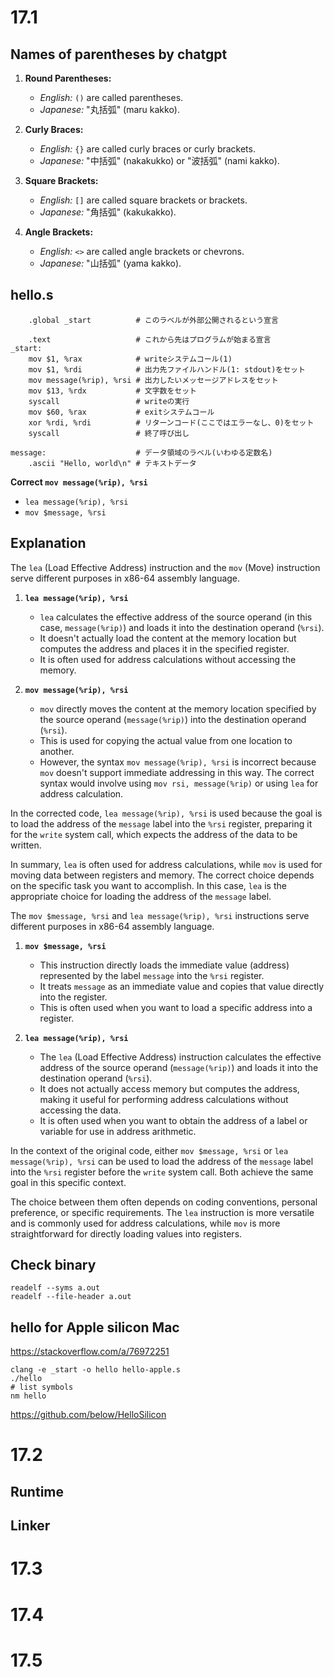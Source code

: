 # 17.1
## Names of parentheses by chatgpt
1. **Round Parentheses:**
   - *English:* `()` are called parentheses.
   - *Japanese:* "丸括弧" (maru kakko).

2. **Curly Braces:**
   - *English:* `{}` are called curly braces or curly brackets.
   - *Japanese:* "中括弧" (nakakukko) or "波括弧" (nami kakko).

3. **Square Brackets:**
   - *English:* `[]` are called square brackets or brackets.
   - *Japanese:* "角括弧" (kakukakko).

4. **Angle Brackets:**
   - *English:* `<>` are called angle brackets or chevrons.
   - *Japanese:* "山括弧" (yama kakko).

## hello.s
```assembly
    .global _start          # このラベルが外部公開されるという宣言

    .text                   # これから先はプログラムが始まる宣言
_start:
    mov $1, %rax            # writeシステムコール(1)
    mov $1, %rdi            # 出力先ファイルハンドル(1: stdout)をセット
    mov message(%rip), %rsi # 出力したいメッセージアドレスをセット
    mov $13, %rdx           # 文字数をセット
    syscall                 # writeの実行
    mov $60, %rax           # exitシステムコール
    xor %rdi, %rdi          # リターンコード(ここではエラーなし、0)をセット
    syscall                 # 終了呼び出し

message:                    # データ領域のラベル(いわゆる定数名)
    .ascii "Hello, world\n" # テキストデータ
```
**Correct `mov message(%rip), %rsi`**
- `lea message(%rip), %rsi`
- `mov $message, %rsi`

## Explanation

The `lea` (Load Effective Address) instruction and the `mov` (Move) instruction serve different purposes in x86-64 assembly language.

1. **`lea message(%rip), %rsi`**

   - `lea` calculates the effective address of the source operand (in this case, `message(%rip)`) and loads it into the destination operand (`%rsi`).
   - It doesn't actually load the content at the memory location but computes the address and places it in the specified register.
   - It is often used for address calculations without accessing the memory.

2. **`mov message(%rip), %rsi`**

   - `mov` directly moves the content at the memory location specified by the source operand (`message(%rip)`) into the destination operand (`%rsi`).
   - This is used for copying the actual value from one location to another.
   - However, the syntax `mov message(%rip), %rsi` is incorrect because `mov` doesn't support immediate addressing in this way. The correct syntax would involve using `mov rsi, message(%rip)` or using `lea` for address calculation.

In the corrected code, `lea message(%rip), %rsi` is used because the goal is to load the address of the `message` label into the `%rsi` register, preparing it for the `write` system call, which expects the address of the data to be written.

In summary, `lea` is often used for address calculations, while `mov` is used for moving data between registers and memory. The correct choice depends on the specific task you want to accomplish. In this case, `lea` is the appropriate choice for loading the address of the `message` label.

The `mov $message, %rsi` and `lea message(%rip), %rsi` instructions serve different purposes in x86-64 assembly language.

1. **`mov $message, %rsi`**

   - This instruction directly loads the immediate value (address) represented by the label `message` into the `%rsi` register.
   - It treats `message` as an immediate value and copies that value directly into the register.
   - This is often used when you want to load a specific address into a register.

2. **`lea message(%rip), %rsi`**

   - The `lea` (Load Effective Address) instruction calculates the effective address of the source operand (`message(%rip)`) and loads it into the destination operand (`%rsi`).
   - It does not actually access memory but computes the address, making it useful for performing address calculations without accessing the data.
   - It is often used when you want to obtain the address of a label or variable for use in address arithmetic.

In the context of the original code, either `mov $message, %rsi` or `lea message(%rip), %rsi` can be used to load the address of the `message` label into the `%rsi` register before the `write` system call. Both achieve the same goal in this specific context.

The choice between them often depends on coding conventions, personal preference, or specific requirements. The `lea` instruction is more versatile and is commonly used for address calculations, while `mov` is more straightforward for directly loading values into registers.

## Check binary
```
readelf --syms a.out
readelf --file-header a.out
```


## hello for Apple silicon Mac

https://stackoverflow.com/a/76972251

```
clang -e _start -o hello hello-apple.s
./hello
# list symbols
nm hello
```

https://github.com/below/HelloSilicon

# 17.2
## Runtime
## Linker

# 17.3

# 17.4

# 17.5
